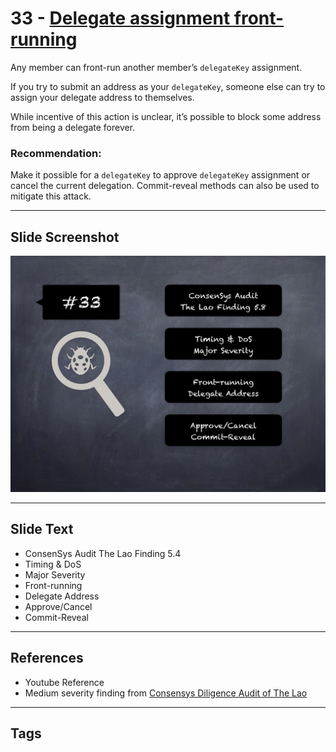 
# 33 - [Delegate assignment front-running](./Delegate%20assignment%20front-running.md)

Any member can front-run another member’s `delegateKey` assignment. 

If you try to submit an address as your `delegateKey`, someone else can try to assign your delegate address to themselves. 

While incentive of this action is unclear, it’s possible to block some address from being a delegate forever.

### Recommendation:
Make it possible for a `delegateKey` to approve `delegateKey` assignment or cancel the current delegation. Commit-reveal methods can also be used to mitigate this attack.
___
## Slide Screenshot
![033.png](../../images/7.%20Audit%20Findings%20101/033.png)
___
## Slide Text
- ConsenSys Audit The Lao Finding 5.4
- Timing & DoS
- Major Severity
- Front-running
- Delegate Address
- Approve/Cancel
- Commit-Reveal
___
## References
- Youtube Reference
- Medium severity finding from [Consensys Diligence Audit of The Lao](https://consensys.net/diligence/audits/2020/01/the-lao)
___
## Tags
